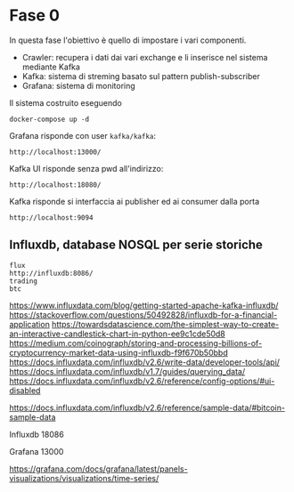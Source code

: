 # Fase 0
In questa fase l'obiettivo è quello di impostare i vari componenti.

- Crawler: recupera i dati dai vari exchange e li inserisce nel sistema mediante Kafka
- Kafka: sistema di streming basato sul pattern publish-subscriber
- Grafana: sistema di monitoring

Il sistema costruito eseguendo
```shell
docker-compose up -d
```

Grafana risponde con user `kafka/kafka`:
```shell
http://localhost:13000/
```

Kafka UI risponde senza pwd all'indirizzo:
```shell
http://localhost:18080/
```

Kafka risponde si interfaccia ai publisher ed ai consumer dalla porta 
```shell
http://localhost:9094
```

## Influxdb, database NOSQL per serie storiche
```shell
flux
http://influxdb:8086/
trading
btc
```
https://www.influxdata.com/blog/getting-started-apache-kafka-influxdb/
https://stackoverflow.com/questions/50492828/influxdb-for-a-financial-application
https://towardsdatascience.com/the-simplest-way-to-create-an-interactive-candlestick-chart-in-python-ee9c1cde50d8
https://medium.com/coinograph/storing-and-processing-billions-of-cryptocurrency-market-data-using-influxdb-f9f670b50bbd
https://docs.influxdata.com/influxdb/v2.6/write-data/developer-tools/api/
https://docs.influxdata.com/influxdb/v1.7/guides/querying_data/
https://docs.influxdata.com/influxdb/v2.6/reference/config-options/#ui-disabled

https://docs.influxdata.com/influxdb/v2.6/reference/sample-data/#bitcoin-sample-data

Influxdb
18086

Grafana
13000

https://grafana.com/docs/grafana/latest/panels-visualizations/visualizations/time-series/